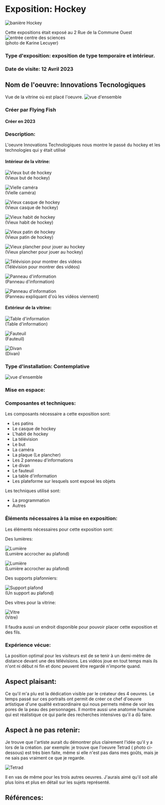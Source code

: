 # Exposition: Hockey

![banière Hockey](/centre_sciences/media/hockey/HOCKEY_nom_exposition.jpg)

Cette expositions était exposé au 2 Rue de la Commune Ouest
![entrée centre des sciences](/centre_sciences/media/centre_des_sciences_entre.png) <br>
(photo de Karine Lecuyer)

### Type d'exposition: exposition de type temporaire et intérieur.

### Date de visite: 12 Avril 2023

## Nom de l'oeuvre: Innovations Tecnologiques

Vue de la vitrine où est placé l'oeuvre. 
![vue d'ensemble](/centre_sciences/media/hockey/HOCKEY_vue_ensemble.jpg)

### Créer par Flying Fish
#### Créer en 2023

### Description: 
L'oeuvre Innovations Technologiques nous montre le passé du hockey et les technologies qui y était utilisé

#### Intérieur de la vitrine:

![Vieux but de hockey](/centre_sciences/media/hockey/HOCKEY_but.jpg) <br>
(Vieux but de hockey)

![Vielle caméra](/centre_sciences/media/hockey/HOCKEY_camera.jpg) <br>
(Vielle caméra)

![Vieux casque de hockey](/centre_sciences/media/hockey/HOCKEY_casque.jpg) <br>
(Vieux casque de hockey)

![Vieux habit de hockey](/centre_sciences/media/hockey/HOCKEY_habit.jpg) <br>
(Vieux habit de hockey)

![Vieux patin de hockey](/centre_sciences/media/hockey/HOCKEY_patin.jpg) <br>
(Vieux patin de hockey)

![Vieux plancher pour jouer au hockey](/centre_sciences/media/hockey/HOCKEY_plancher.jpg) <br>
(Vieux plancher pour jouer au hockey)

![Télévision pour montrer des vidéos](/centre_sciences/media/hockey/HOCKEY_television.jpg) <br>
(Télévision pour montrer des vidéos)

![Panneau d'information](/centre_sciences/media/hockey/HOCKEY_panneau_information.jpg) <br>
(Panneau d'information)

![Panneau d'information](/centre_sciences/media/hockey/HOCKEY_panneau_nom.jpg) <br>
(Panneau expliquant d'où les vidéos viennent)

#### Extérieur de la vitrine:

![Table d'information](/centre_sciences/media/hockey/HOCKEY_table_information.jpg) <br>
(Table d'information)

![Fauteuil](/centre_sciences/media/hockey/HOCKEY_fauteuil.jpg) <br>
(Fauteuil)

![Divan](/centre_sciences/media/hockey/HOCKEY_divan.jpg) <br>
(Divan)

### Type d'installation: Contemplative 

![vue d'ensemble](/centre_sciences/media/hockey/HOCKEY_vue_ensemble.jpg)

### Mise en espace:









### Composantes et techniques: 

Les composants nécessaire a cette exposition sont:
  * Les patins
  * Le casque de hockey
  * L'habit de hockey
  * La télévision
  * Le but
  * La caméra
  * La plaque (Le plancher)
  * Les 2 panneau d'informations
  * Le divan
  * Le fauteuil
  * La table d'information
  * Les plateforme sur lesquels sont exposé les objets

Les techniques utilisé sont: 
  * La programmation
  * Autres

### Éléments nécessaires à la mise en exposition:

Les éléments nécessaires pour cette exposition sont:

Des lumières:

![Lumière](/centre_sciences/media/hockey/HOCKEY_lumiere_droite.jpg) <br>
(Lumière accrocher au plafond)

![Lumière](/centre_sciences/media/hockey/HOCKEY_lumiere_gauche.jpg) <br>
(Lumière accrocher au plafond)

Des supports plafonniers:

![Support plafond](/centre_sciences/media/hockey/HOCKEY_support.jpg) <br>
(Un support au plafond)

Des vitres pour la vitrine:

![Vitre](/centre_sciences/media/hockey/HOCKEY_vue_ensemble.jpg) <br>
(Vitre)

Il faudra aussi un endroit disponible pour pouvoir placer cette exposition et des fils.

### Expérience vécue:

La position optimal pour les visiteurs est de se tenir à un demi-mètre de distance devant une des télévisions. Les vidéos 
joue en tout temps mais ils n'ont ni début ni fin et donc peuvent être regardé n'importe quand. 

## Aspect plaisant:

Ce qu'il m'a plu est la dédication visible par le créateur des 4 oeuvres. Le temps passé sur ces portraits ont permit de 
créer ce chef d'oeuvre artistique d'une qualité extraordinaire qui nous permets même de voir les pores de la peau des 
personnages. Il montre aussi une anatomie humaine qui est réalistique ce qui parle des recherches intensives qu'il a dû 
faire.

## Aspect à ne pas retenir:

Je trouve que l'artiste aurait du démontrer plus clairement l'idée qu'il y a lors de la création. par exemple: je trouve que l'oeuvre Tetrad ( photo ci-dessous) est très bien faite, même si elle n'est pas dans mes goûts, mais je ne sais pas vraiment ce que je regarde.

![Tetrad](/BIAN/Medias/femme_multiple.png)

Il en vas de même pour les trois autres oeuvres. J'aurais aimé qu'il soit allé plus loins et plus en détail sur les sujets 
représenté.

## Références:
